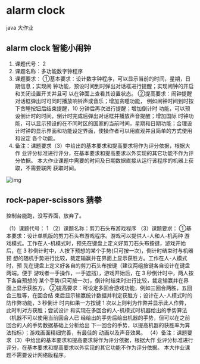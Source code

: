 # alarm clock

java 大作业

## alarm clock 智能小闹钟

1. 课题代号： 2
2. 课题名称：多功能数字钟程序
3. 课题要求：
   ①基本要求：设计数字钟程序，可以显示当前的时间，星期，日期信息；实现闹
   钟功能，预设时间到时弹出对话框进行提醒；实现闹钟的开启和关闭设置开关并且可
   以在钟面上查看其设置状态。
   ②提高要求：闹钟提醒对话框弹出时可同时播放响铃声或音乐；增加贪睡功能，
   例如闹钟时间到时按下贪睡按钮后结束提醒，10 分钟后再次进行提醒；增加倒计时
   功能，可以预设倒计时的时间，倒计时完成后弹出对话框并播放声音提醒；增加国际
   时钟功能，可以显示预设的在不同时区的国家的当前时间，星期和日期功能；合理设
   计时钟的显示界面和功能设定界面，使操作者可以用直观并且简单的方式使用和设定
   各个功能。
4. 备注：课题要求（3）中给出的基本要求和提高要求将作为评分依据，根据大作
   业评分标准进行评分，在基本要求和提高要求以外实现的其它功能不作为评分依据。
   本大作业课题中需要的时间及日期数据直接从运行该程序的机器上获取，不需要联网
   获取时间。  

![img](D:\小书包\我的大学生活\科协\JAVA\Java大作业\screenshots\主界面.png)

## rock-paper-scissors 猜拳

控制台能跑，没写界面，放弃了。

（1）课题代号： 1
（2）课题名称：剪刀石头布游戏程序
（3）课题要求：
①基本要求：设计单机版的剪刀石头布游戏程序。游戏可以提供人-人和人-机两种
游戏模式。工作在人-机模式时，预先在键盘上定义好剪刀石头布按键，游戏开始
后，在 3 秒倒计时中，人按下预想的某个手势(只可按一次)，倒计时结束时与机器预
想的随机手势进行比较，裁定输赢并在界面上显示获胜方。工作在人-人模式时，预
先在键盘上定义好各自的剪刀石头布按键（建议两组按键各自设计在键盘两端，便于
游戏者一手操作，一手遮挡），游戏开始后，在 3 秒倒计时中，两人按下各自预想的
某个手势(只可按一次)，倒计时结束时进行比较，裁定输赢并在界面上显示获胜方。
②提高要求：可设定多回合游戏功能，例如三回合两胜，五回合三胜等，在回合结
束后显示输赢统计数据并判定获胜方；设计在人-人模式时的防作弊功能，3 秒倒计
时内如果一方按键 1 次以上则判为作弊并显示此人作弊，此时判对方获胜；尝试设计
和实现在多回合的人-机模式时机器给出的手势算法（机器不可以使用当前回合人已
经给出的手势后给出机器的手势，但可以在之前回合的人的手势数据基础上分析给出
下一回合的手势，以提高机器的获胜率为算法指标）；游戏画面精细完善，有最佳的
动画以及声音效果。
（4）备注：课题要求（3）中给出的基本要求和提高要求将作为评分依据，根据大作
业评分标准进行评分，在基本要求和提高要求以外实现的其它功能不作为评分依据。
本大作业课题不需要设计网络版程序。  